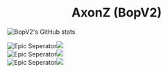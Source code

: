 # <center>AxonZ (BopV2)</center>
![BopV2's GitHub stats](https://github-readme-stats.vercel.app/api?username=bopv2&show_icons=true)

![Epic Seperator](https://cdn.discordapp.com/attachments/953315528980725810/1014575116467835074/bar.png)[<img src="https://cdn.discordapp.com/attachments/953315528980725810/1014575117109559336/website.png">](https://axonz.me/)
<br> ![Epic Seperator](https://cdn.discordapp.com/attachments/953315528980725810/1014575116467835074/bar.png)[<img src="https://cdn.discordapp.com/attachments/953315528980725810/1014575116782415953/aboutme.png">](https://me.axonz.me/)
<br> ![Epic Seperator](https://cdn.discordapp.com/attachments/953315528980725810/1014575116467835074/bar.png)[<img src="http://real-debrid.com/static/images/banner/en.png">](http://real-debrid.com/?id=8204699)


